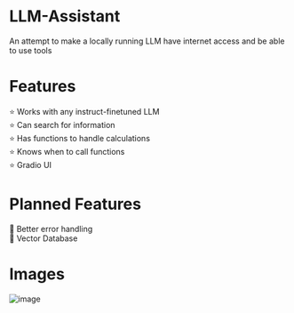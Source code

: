 # LLM-Assistant
An attempt to make a locally running LLM have internet access and be able to use tools

# Features
⭐ Works with any instruct-finetuned LLM<br/>
⭐ Can search for information<br/>
⭐ Has functions to handle calculations<br/>
⭐ Knows when to call functions<br/>
⭐ Gradio UI<br/>

# Planned Features
🔨 Better error handling<br/>
🔨 Vector Database<br/>

# Images
![image](https://github.com/Rivridis/LLM-Assistant/assets/97879757/a93bf7d1-7ede-4908-b643-be46b20df9a6)

